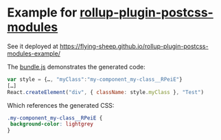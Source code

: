 # Example for [rollup-plugin-postcss-modules](https://github.com/flying-sheep/rollup-plugin-postcss-modules)

See it deployed at https://flying-sheep.github.io/rollup-plugin-postcss-modules-example/

The [bundle.js](https://flying-sheep.github.io/rollup-plugin-postcss-modules-example/dist/bundle.js)
demonstrates the generated code:

```js
var style = {…, "myClass":"my-component_my-class__RPeiE"}
[…]
React.createElement("div", { className: style.myClass }, "Test")
```

Which references the generated CSS:

```css
.my-component_my-class__RPeiE {
 background-color: lightgrey
}
```
